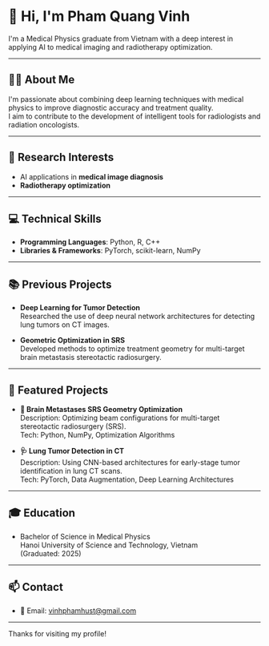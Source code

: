 # 👋 Hi, I'm Pham Quang Vinh

I'm a Medical Physics graduate from Vietnam with a deep interest in applying AI to medical imaging and radiotherapy optimization.

---

## 🧑‍🔬 About Me

I'm passionate about combining deep learning techniques with medical physics to improve diagnostic accuracy and treatment quality.  
I aim to contribute to the development of intelligent tools for radiologists and radiation oncologists.

---

## 🔬 Research Interests

- AI applications in **medical image diagnosis**
- **Radiotherapy optimization**

---

## 💻 Technical Skills

- **Programming Languages**: Python, R, C++
- **Libraries & Frameworks**: PyTorch, scikit-learn, NumPy

---

## 📚 Previous Projects

- **Deep Learning for Tumor Detection**  
  Researched the use of deep neural network architectures for detecting lung tumors on CT images.

- **Geometric Optimization in SRS**  
  Developed methods to optimize treatment geometry for multi-target brain metastasis stereotactic radiosurgery.

---

## 🚀 Featured Projects

- **🧠 Brain Metastases SRS Geometry Optimization**  
  Description: Optimizing beam configurations for multi-target stereotactic radiosurgery (SRS).  
  Tech: Python, NumPy, Optimization Algorithms  

- **🩺 Lung Tumor Detection in CT**  
  Description: Using CNN-based architectures for early-stage tumor identification in lung CT scans.  
  Tech: PyTorch, Data Augmentation, Deep Learning Architectures

---

## 🎓 Education

- Bachelor of Science in Medical Physics  
  Hanoi University of Science and Technology, Vietnam  
  (Graduated: 2025)

---

## 📫 Contact

- 📧 Email: [vinhphamhust@gmail.com](mailto:vinhphamhust@gmail.com)

---
Thanks for visiting my profile!
